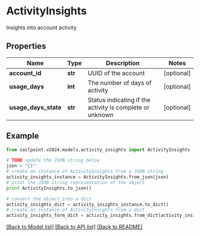 # ActivityInsights

Insights into account activity

## Properties

Name | Type | Description | Notes
------------ | ------------- | ------------- | -------------
**account_id** | **str** | UUID of the account | [optional] 
**usage_days** | **int** | The number of days of activity | [optional] 
**usage_days_state** | **str** | Status indicating if the activity is complete or unknown | [optional] 

## Example

```python
from sailpoint.v2024.models.activity_insights import ActivityInsights

# TODO update the JSON string below
json = "{}"
# create an instance of ActivityInsights from a JSON string
activity_insights_instance = ActivityInsights.from_json(json)
# print the JSON string representation of the object
print ActivityInsights.to_json()

# convert the object into a dict
activity_insights_dict = activity_insights_instance.to_dict()
# create an instance of ActivityInsights from a dict
activity_insights_form_dict = activity_insights.from_dict(activity_insights_dict)
```
[[Back to Model list]](../README.md#documentation-for-models) [[Back to API list]](../README.md#documentation-for-api-endpoints) [[Back to README]](../README.md)


